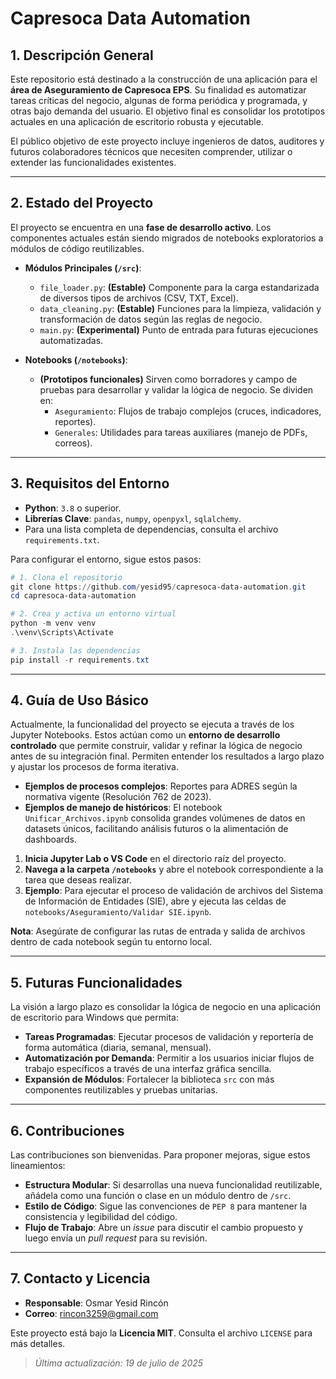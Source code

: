 # Capresoca Data Automation

## 1. Descripción General

Este repositorio está destinado a la construcción de una aplicación para el **área de Aseguramiento de Capresoca EPS**. Su finalidad es automatizar tareas críticas del negocio, algunas de forma periódica y programada, y otras bajo demanda del usuario. El objetivo final es consolidar los prototipos actuales en una aplicación de escritorio robusta y ejecutable.

El público objetivo de este proyecto incluye ingenieros de datos, auditores y futuros colaboradores técnicos que necesiten comprender, utilizar o extender las funcionalidades existentes.

---

## 2. Estado del Proyecto

El proyecto se encuentra en una **fase de desarrollo activo**. Los componentes actuales están siendo migrados de notebooks exploratorios a módulos de código reutilizables.

- **Módulos Principales (`/src`)**:
  - `file_loader.py`: **(Estable)** Componente para la carga estandarizada de diversos tipos de archivos (CSV, TXT, Excel).
  - `data_cleaning.py`: **(Estable)** Funciones para la limpieza, validación y transformación de datos según las reglas de negocio.
  - `main.py`: **(Experimental)** Punto de entrada para futuras ejecuciones automatizadas.

- **Notebooks (`/notebooks`)**:
  - **(Prototipos funcionales)** Sirven como borradores y campo de pruebas para desarrollar y validar la lógica de negocio. Se dividen en:
    - `Aseguramiento`: Flujos de trabajo complejos (cruces, indicadores, reportes).
    - `Generales`: Utilidades para tareas auxiliares (manejo de PDFs, correos).

---

## 3. Requisitos del Entorno

- **Python**: `3.8` o superior.
- **Librerías Clave**: `pandas`, `numpy`, `openpyxl`, `sqlalchemy`.
- Para una lista completa de dependencias, consulta el archivo `requirements.txt`.

Para configurar el entorno, sigue estos pasos:

```powershell
# 1. Clona el repositorio
git clone https://github.com/yesid95/capresoca-data-automation.git
cd capresoca-data-automation

# 2. Crea y activa un entorno virtual
python -m venv venv
.\venv\Scripts\Activate

# 3. Instala las dependencias
pip install -r requirements.txt
```

---

## 4. Guía de Uso Básico

Actualmente, la funcionalidad del proyecto se ejecuta a través de los Jupyter Notebooks. Estos actúan como un **entorno de desarrollo controlado** que permite construir, validar y refinar la lógica de negocio antes de su integración final. Permiten entender los resultados a largo plazo y ajustar los procesos de forma iterativa.

- **Ejemplos de procesos complejos**: Reportes para ADRES según la normativa vigente (Resolución 762 de 2023).
- **Ejemplos de manejo de históricos**: El notebook `Unificar_Archivos.ipynb` consolida grandes volúmenes de datos en datasets únicos, facilitando análisis futuros o la alimentación de dashboards.

1.  **Inicia Jupyter Lab o VS Code** en el directorio raíz del proyecto.
2.  **Navega a la carpeta `/notebooks`** y abre el notebook correspondiente a la tarea que deseas realizar.
3.  **Ejemplo**: Para ejecutar el proceso de validación de archivos del Sistema de Información de Entidades (SIE), abre y ejecuta las celdas de `notebooks/Aseguramiento/Validar SIE.ipynb`.

**Nota**: Asegúrate de configurar las rutas de entrada y salida de archivos dentro de cada notebook según tu entorno local.

---

## 5. Futuras Funcionalidades

La visión a largo plazo es consolidar la lógica de negocio en una aplicación de escritorio para Windows que permita:

- **Tareas Programadas**: Ejecutar procesos de validación y reportería de forma automática (diaria, semanal, mensual).
- **Automatización por Demanda**: Permitir a los usuarios iniciar flujos de trabajo específicos a través de una interfaz gráfica sencilla.
- **Expansión de Módulos**: Fortalecer la biblioteca `src` con más componentes reutilizables y pruebas unitarias.

---

## 6. Contribuciones

Las contribuciones son bienvenidas. Para proponer mejoras, sigue estos lineamientos:

- **Estructura Modular**: Si desarrollas una nueva funcionalidad reutilizable, añádela como una función o clase en un módulo dentro de `/src`.
- **Estilo de Código**: Sigue las convenciones de `PEP 8` para mantener la consistencia y legibilidad del código.
- **Flujo de Trabajo**: Abre un *issue* para discutir el cambio propuesto y luego envía un *pull request* para su revisión.

---

## 7. Contacto y Licencia

- **Responsable**: Osmar Yesid Rincón
- **Correo**: rincon3259@gmail.com

Este proyecto está bajo la **Licencia MIT**. Consulta el archivo `LICENSE` para más detalles.

> *Última actualización: 19 de julio de 2025*
